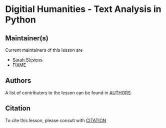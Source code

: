 # Digitial Humanities - Text Analysis in Python


## Maintainer(s)

Current maintainers of this lesson are

* [Sarah Stevens](https://github.com/sstevens2/)
* FIXME


## Authors

A list of contributors to the lesson can be found in [AUTHORS](AUTHORS)

## Citation

To cite this lesson, please consult with [CITATION](CITATION)

[cdh]: https://cdh.carpentries.org
[community-lessons]: https://carpentries.org/community-lessons
[lesson-example]: https://carpentries.github.io/lesson-example
